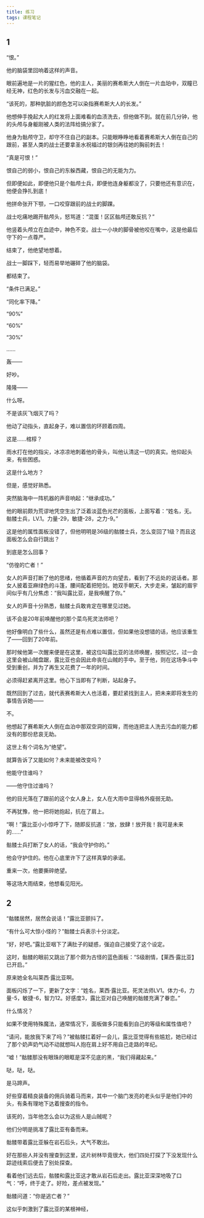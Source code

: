 ```yaml
---
title: 练习
tags: 课程笔记
---
```

## 1

“恨。”

他的脑袋里回响着这样的声音。

眼前遍地是一片的猩红色，他的主人，美丽的赛希斯大人倒在一片血珀中，双瞳已经无神，红色的长发与污血交融在一起。

“该死的，那种肮脏的颜色怎可以染指赛希斯大人的长发。”

他想伸手挽起大人的红发将上面难看的血渍洗去，但他做不到。就在前几分钟，他的头颅与身躯刚被人类的法阵给搞分家了。

他身为骷颅守卫，却守不住自己的副本。只能眼睁睁地看着赛希斯大人倒在自己的跟前，甚至人类的战士还要拿圣水祝福过的银剑再往她的胸前刺去！

“真是可恨！”

恨自己的弱小，恨自己的东躲西藏，恨自己的无能为力。

但即便如此，即便他只是个骷颅士兵，即便他连身躯都没了，只要他还有意识在，他便会挣扎到底！

他拼命张开下颚，一口咬穿跟前的战士的脚踝。

战士吃痛地踢开骷颅头，怒骂道：“混蛋！区区骷颅还敢反抗？”

他竖着头颅立在血迹中，神色不变。战士一小块的脚骨被他咬在嘴中，这是他最后守下的一点尊严。

结束了，他绝望地想着。

战士一脚踩下，轻而易举地碾碎了他的脑袋。

都结束了。

“条件已满足。”

“同化率下降。”

“90%”

“60%”

“30%”

……

轰——

好吵。

隆隆——

什么呀。

不是该灰飞烟灭了吗？

他动了动指头，直起身子，难以置信的环顾着四周。

这是……棺椁？

雨水打在他的指尖，冰凉凉地刺着他的骨头，叫他认清这一切的真实。他仰起头来，有些困惑。

这是什么地方？

但是，感觉好熟悉。

突然脑海中一阵机器的声音响起：“继承成功。”

他的眼前颇为荒谬地凭空生出了泛着淡蓝色光芒的面板，上面写着：“姓名，无。骷髅士兵，LV.1。力量-29，敏捷-28，之力-9。”

这是他的属性面板没错了，但他明明是36级的骷髅士兵，怎么变回了1级？而且这面板怎么会自行跳出？

到底是怎么回事？

“仿徨的亡者！”

女人的声音打断了他的思绪，他循着声音的方向望去，看到了不远处的说话者。那女人披着亚麻绿色的斗篷，腰间配着把短剑。她双手朝天，大步走来，皱起的眉宇间似乎有几分焦虑：“我叫露比亚，是我唤醒了你。”

女人的声音十分熟悉，骷髅士兵敢肯定在哪里见过她。

该不会是20年前唤醒他的那个菜鸟死灵法师吧？

他好像明白了些什么，虽然还是有点难以置信，但如果他没想错的话，他应该重生了——回到了20年前。

那时候他第一次醒来便是在这里，被这位叫露比亚的法师唤醒，按照记忆，过一会这里会被山贼盘踞，露比亚也会因此命丧在山贼的手中。至于他，则在这场争斗中受到重创，并为了再生又花费了一年的时间。

必须得赶紧离开这里。他心下当即有了判断，站起身子。

既然回到了过去，就代表赛希斯大人也活着，要赶紧找到主人，把未来即将发生的事情告诉她——

不。

他想起了赛希斯大人倒在血泊中那双空洞的双眸，而他连把主人洗去污血的能力都没有的那份悲哀无助。

这世上有个词名为“绝望”。

就算告诉了又能如何？未来能被改变吗？

他能守住谁吗？

——他守住过谁吗？

他的目光落在了跟前的这个女人身上，女人在大雨中显得格外瘦弱无助。

不再犹豫，他一把将她抱起，抗在了肩上。

“啊！”露比亚小小惊呼了下，随即反抗道：“放，放肆！放开我！我可是未来的……”

骷髅士兵打断了女人的话，“我会守护你的。”

他会守护住的。他在心底里许下了这样真挚的承诺。

重来一次，他要撕碎绝望。

等这场大雨结束，他想看见阳光。

## 2

“骷髅居然，居然会说话！”露比亚颤抖了。

“有什么可大惊小怪的？”骷髅士兵表示十分淡定。

“好，好吧。”露比亚咽下了满肚子的疑惑，强迫自己接受了这个设定。

这时，骷髅的眼前又跳出了那个颇为古怪的蓝色面板：“S级剧情，【莱西·露比亚】已开启。”

原来她全名叫莱西·露比亚啊。

面板闪烁了一下，更新了文字：“姓名，莱西·露比亚。死灵法师LV1。体力-6，力量-5，敏捷-6，智力12。好感度3，露比亚对自己唤醒的骷髅充满了眷恋。”

什么情况？

如果不使用特殊魔法，通常情况下，面板做多只能看到自己的等级和属性值吧？

“请问，能放我下来了吗？”被骷髅扛着好一会儿，露比亚觉得有些尴尬，她已经过了那个奶声奶气动不动就想叫人抱在肩上好不用自己走路的年纪。

“嘘！”骷髅那没有眼珠的眼眶是深不见底的黑，“我们得藏起来。”

哒，哒，哒。

是马蹄声。

好些穿着精良装备的佣兵骑着马而来，其中一个脑门发亮的老头似乎是他们中的头，有条有理地下达着搜查的指令。

该死的，当年他怎么会以为这些人是山贼呢？

他们分明是挑准了露比亚有备而来。

骷髅带着露比亚躲在岩石后头，大气不敢出。

好在那些人并没有搜查到这里，这片树林毕竟很大，他们四处打探了下没发现什么踪迹线索后便去了别处探查。

看着他们远去后，骷髅和露比亚这才敢从岩石后走出。露比亚深深地吸了口气：“呼，终于走了。好险，差点被发现。”

骷髅问道：“你是逃亡者？”

这似乎刺激到了露比亚的某根神经，






